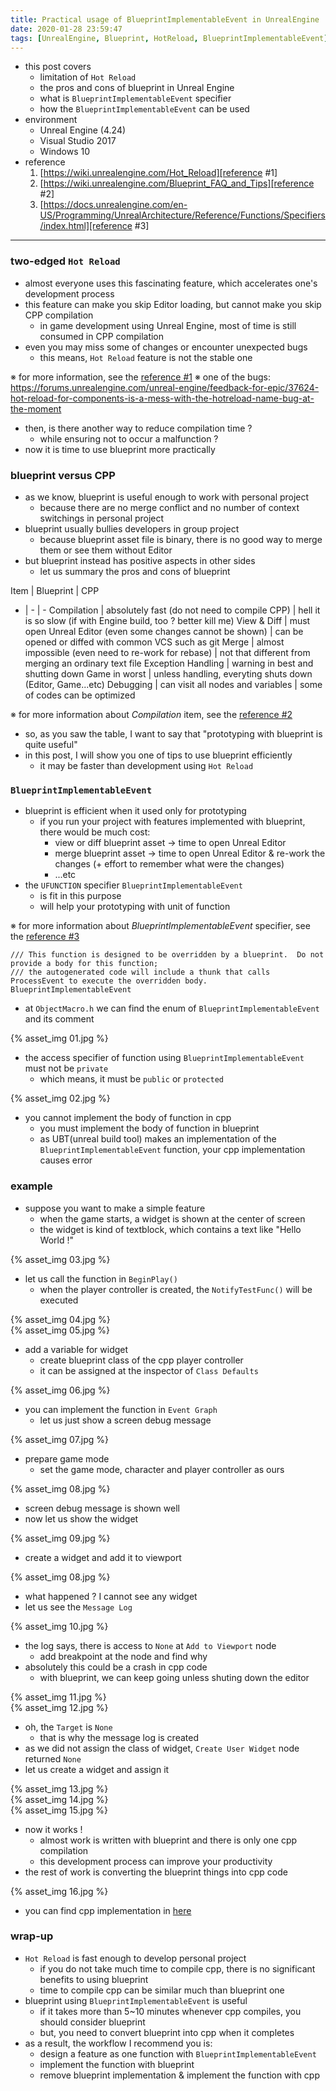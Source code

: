 ```yaml
---
title: Practical usage of BlueprintImplementableEvent in UnrealEngine
date: 2020-01-28 23:59:47
tags: [UnrealEngine, Blueprint, HotReload, BlueprintImplementableEvent]
---
```


- this post covers
    - limitation of `Hot Reload`
    - the pros and cons of blueprint in Unreal Engine
    - what is `BlueprintImplementableEvent` specifier
    - how the `BlueprintImplementableEvent` can be used
- environment
    - Unreal Engine (4.24)
    - Visual Studio 2017
    - Windows 10
- reference
    1. [https://wiki.unrealengine.com/Hot_Reload][reference #1]
    2. [https://wiki.unrealengine.com/Blueprint_FAQ_and_Tips][reference #2]
    3. [https://docs.unrealengine.com/en-US/Programming/UnrealArchitecture/Reference/Functions/Specifiers/index.html][reference #3]

[reference #1]: https://wiki.unrealengine.com/Hot_Reload
[reference #2]: https://wiki.unrealengine.com/Blueprint_FAQ_and_Tips
[reference #3]: https://docs.unrealengine.com/en-US/Programming/UnrealArchitecture/Reference/Functions/Specifiers/index.html

---

### two-edged `Hot Reload`
- almost everyone uses this fascinating feature, which accelerates one's development process
- this feature can make you skip Editor loading, but cannot make you skip CPP compilation
    - in game development using Unreal Engine, most of time is still consumed in CPP compilation
- even you may miss some of changes or encounter unexpected bugs
    - this means, `Hot Reload` feature is not the stable one

※ for more information, see the [reference #1]
※ one of the bugs: https://forums.unrealengine.com/unreal-engine/feedback-for-epic/37624-hot-reload-for-components-is-a-mess-with-the-hotreload-name-bug-at-the-moment

- then, is there another way to reduce compilation time ?
    - while ensuring not to occur a malfunction ?
- now it is time to use blueprint more practically

### blueprint versus CPP
- as we know, blueprint is useful enough to work with personal project
    - because there are no merge conflict and no number of context switchings in personal project
- blueprint usually bullies developers in group project
    - because blueprint asset file is binary, there is no good way to merge them or see them without Editor
- but blueprint instead has positive aspects in other sides
    - let us summary the pros and cons of blueprint

Item | Blueprint | CPP
- | - | -
Compilation | absolutely fast (do not need to compile CPP) | hell it is so slow (if with Engine build, too ? better kill me)
View & Diff | must open Unreal Editor (even some changes cannot be shown) | can be opened or diffed with common VCS such as git
Merge | almost impossible (even need to re-work for rebase) | not that different from merging an ordinary text file
Exception Handling | warning in best and shutting down Game in worst | unless handling, everyting shuts down (Editor, Game...etc)
Debugging | can visit all nodes and variables | some of codes can be optimized

※ for more information about _Compilation_ item, see the [reference #2]

- so, as you saw the table, I want to say that "prototyping with blueprint is quite useful"
- in this post, I will show you one of tips to use blueprint efficiently
    - it may be faster than development using `Hot Reload`

### `BlueprintImplementableEvent`
- blueprint is efficient when it used only for prototyping
    - if you run your project with features implemented with blueprint, there would be much cost:
        - view or diff blueprint asset → time to open Unreal Editor
        - merge blueprint asset → time to open Unreal Editor & re-work the changes
        (+ effort to remember what were the changes)
        - ...etc
- the `UFUNCTION` specifier `BlueprintImplementableEvent`
    - is fit in this purpose
    - will help your prototyping with unit of function

※ for more information about _BlueprintImplementableEvent_ specifier, see the [reference #3]

```
/// This function is designed to be overridden by a blueprint.  Do not provide a body for this function;
/// the autogenerated code will include a thunk that calls ProcessEvent to execute the overridden body.
BlueprintImplementableEvent
```

- at `ObjectMacro.h` we can find the enum of `BlueprintImplementableEvent` and its comment

{% asset_img 01.jpg %}

- the access specifier of function using `BlueprintImplementableEvent` must not be `private`
    - which means, it must be `public` or `protected`

{% asset_img 02.jpg %}

- you cannot implement the body of function in cpp
    - you must implement the body of function in blueprint
    - as UBT(unreal build tool) makes an implementation of the `BlueprintImplementableEvent` function, your cpp implementation causes error

### example
- suppose you want to make a simple feature
    - when the game starts, a widget is shown at the center of screen
    - the widget is kind of textblock, which contains a text like "Hello World !"

{% asset_img 03.jpg %}

- let us call the function in `BeginPlay()`
    - when the player controller is created, the `NotifyTestFunc()` will be executed

{% asset_img 04.jpg %}
</br>
{% asset_img 05.jpg %}

- add a variable for widget
    - create blueprint class of the cpp player controller
    - it can be assigned at the inspector of `Class Defaults`

{% asset_img 06.jpg %}

- you can implement the function in `Event Graph`
    - let us just show a screen debug message

{% asset_img 07.jpg %}

- prepare game mode
    - set the game mode, character and player controller as ours

{% asset_img 08.jpg %}

- screen debug message is shown well
- now let us show the widget

{% asset_img 09.jpg %}

- create a widget and add it to viewport

{% asset_img 08.jpg %}

- what happened ? I cannot see any widget
- let us see the `Message Log`

{% asset_img 10.jpg %}

- the log says, there is access to `None` at `Add to Viewport` node
    - add breakpoint at the node and find why
- absolutely this could be a crash in cpp code
    - with blueprint, we can keep going unless shuting down the editor

{% asset_img 11.jpg %}
</br>
{% asset_img 12.jpg %}

- oh, the `Target` is `None`
    - that is why the message log is created
- as we did not assign the class of widget, `Create User Widget` node returned `None`
- let us create a widget and assign it

{% asset_img 13.jpg %}
</br>
{% asset_img 14.jpg %}
</br>
{% asset_img 15.jpg %}

- now it works !
    - almost work is written with blueprint and there is only one cpp compilation
    - this development process can improve your productivity
- the rest of work is converting the blueprint things into cpp code

{% asset_img 16.jpg %}

- you can find cpp implementation in [here](https://github.com/BaeMinCheon/unreal-project-sandbox/commits/master)

### wrap-up
- `Hot Reload` is fast enough to develop personal project
    - if you do not take much time to compile cpp, there is no significant benefits to using blueprint
    - time to compile cpp can be similar much than blueprint one
- blueprint using `BlueprintImplementableEvent` is useful
    - if it takes more than 5~10 minutes whenever cpp compiles, you should consider blueprint
    - but, you need to convert blueprint into cpp when it completes
- as a result, the workflow I recommend you is:
    - design a feature as one function with `BlueprintImplementableEvent`
    - implement the function with blueprint
    - remove blueprint implementation & implement the function with cpp